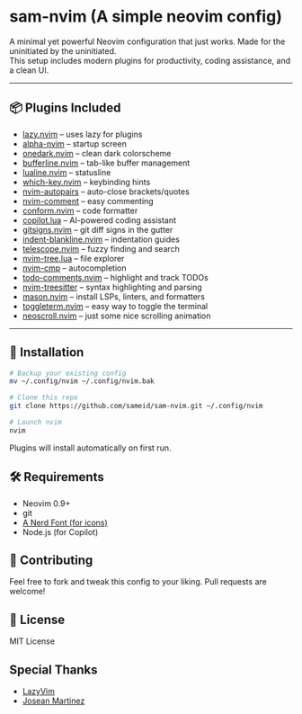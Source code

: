 # sam-nvim (A simple neovim config)

A minimal yet powerful Neovim configuration that just works. Made for the uninitiated by the uninitiated.  
This setup includes modern plugins for productivity, coding assistance, and a clean UI.

---

## 📦 Plugins Included

- [lazy.nvim](https://github.com/folke/lazy.nvim) – uses lazy for plugins
- [alpha-nvim](https://github.com/goolord/alpha-nvim) – startup screen
- [onedark.nvim](https://github.com/navarasu/onedark.nvim) – clean dark colorscheme
- [bufferline.nvim](https://github.com/akinsho/bufferline.nvim) – tab-like buffer management
- [lualine.nvim](https://github.com/nvim-lualine/lualine.nvim) – statusline
- [which-key.nvim](https://github.com/folke/which-key.nvim) – keybinding hints
- [nvim-autopairs](https://github.com/windwp/nvim-autopairs) – auto-close brackets/quotes
- [nvim-comment](https://github.com/terrortylor/nvim-comment) – easy commenting
- [conform.nvim](https://github.com/stevearc/conform.nvim) – code formatter
- [copilot.lua](https://github.com/zbirenbaum/copilot.lua) – AI-powered coding assistant
- [gitsigns.nvim](https://github.com/lewis6991/gitsigns.nvim) – git diff signs in the gutter
- [indent-blankline.nvim](https://github.com/lukas-reineke/indent-blankline.nvim) – indentation guides
- [telescope.nvim](https://github.com/nvim-telescope/telescope.nvim) – fuzzy finding and search
- [nvim-tree.lua](https://github.com/nvim-tree/nvim-tree.lua) – file explorer
- [nvim-cmp](https://github.com/hrsh7th/nvim-cmp) – autocompletion
- [todo-comments.nvim](https://github.com/folke/todo-comments.nvim) – highlight and track TODOs
- [nvim-treesitter](https://github.com/nvim-treesitter/nvim-treesitter) – syntax highlighting and parsing
- [mason.nvim](https://github.com/williamboman/mason.nvim) – install LSPs, linters, and formatters
- [toggleterm.nvim](https://github.com/akinsho/toggleterm.nvim) – easy way to toggle the terminal
- [neoscroll.nvim](https://github.com/karb94/neoscroll.nvim) – just some nice scrolling animation

---

## 🚀 Installation

```bash
# Backup your existing config
mv ~/.config/nvim ~/.config/nvim.bak

# Clone this repo
git clone https://github.com/sameid/sam-nvim.git ~/.config/nvim

# Launch nvim
nvim
```

Plugins will install automatically on first run.

## 🛠️ Requirements

- Neovim 0.9+
- git
- [A Nerd Font (for icons)](https://www.nerdfonts.com/font-downloads)
- Node.js (for Copilot)

## 🤝 Contributing

Feel free to fork and tweak this config to your liking.
Pull requests are welcome!

## 📜 License

MIT License

## Special Thanks

- [LazyVim](https://github.com/LazyVim)
- [Josean Martinez](https://github.com/josean-dev)
